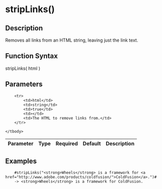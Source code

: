 # stripLinks()

## Description
Removes all links from an HTML string, leaving just the link text.

## Function Syntax
stripLinks( html )


## Parameters
<table>
	<thead>
		<tr>
			<th>Parameter</th>
			<th>Type</th>
			<th>Required</th>
			<th>Default</th>
			<th>Description</th>
		</tr>
	</thead>
	<tbody>
		
		<tr>
			<td>html</td>
			<td>string</td>
			<td>true</td>
			<td></td>
			<td>The HTML to remove links from.</td>
		</tr>
		
	</tbody>
</table>


## Examples
	
		#stripLinks("<strong>Wheels</strong> is a framework for <a href="http://www.adobe.com/products/coldfusion/">ColdFusion</a>.")#
		-> <strong>Wheels</strong> is a framework for ColdFusion.
